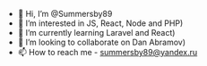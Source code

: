 - 👋 Hi, I’m @Summersby89
- 👀 I’m interested in JS, React, Node and PHP)
- 🌱 I’m currently learning Laravel and React)
- 💞️ I’m looking to collaborate on Dan Abramov)
- 📫 How to reach me - summersby89@yandex.ru

<!---
Summersby89/Summersby89 is a ✨ special ✨ repository because its `README.md` (this file) appears on your GitHub profile.
You can click the Preview link to take a look at your changes.
--->
